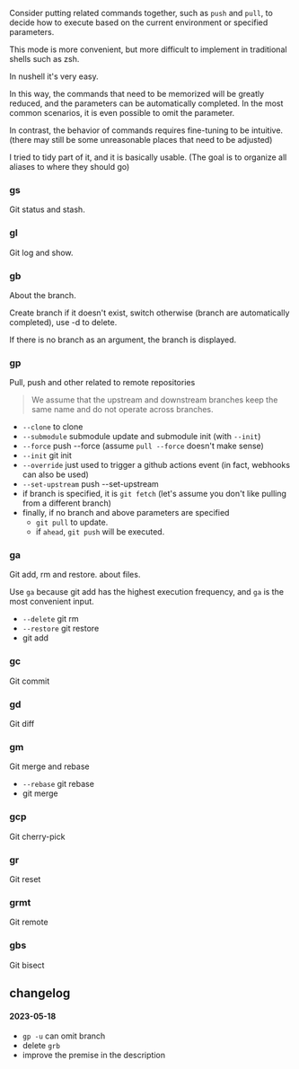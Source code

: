 Consider putting related commands together, such as `push` and `pull`,
to decide how to execute based on the current environment or specified parameters.

This mode is more convenient,
but more difficult to implement in traditional shells such as zsh.

In nushell it's very easy.

In this way, the commands that need to be memorized will be greatly reduced,
and the parameters can be automatically completed.
In the most common scenarios, it is even possible to omit the parameter.

In contrast, the behavior of commands requires fine-tuning to be intuitive.
(there may still be some unreasonable places that need to be adjusted)

I tried to tidy part of it, and it is basically usable.
(The goal is to organize all aliases to where they should go)

### gs
Git status and stash.

### gl
Git log and show.

### gb
About the branch.

Create branch if it doesn't exist,
switch otherwise (branch are automatically completed),
use -d to delete.

If there is no branch as an argument, the branch is displayed.

### gp
Pull, push and other related to remote repositories

> We assume that the upstream and downstream branches keep the same name and do not operate across branches.

- `--clone` to clone
- `--submodule` submodule update and submodule init (with `--init`)
- `--force` push --force (assume `pull --force` doesn't make sense)
- `--init` git init
- `--override` just used to trigger a github actions event (in fact, webhooks can also be used)
- `--set-upstream` push --set-upstream
- if branch is specified, it is `git fetch` (let's assume you don't like pulling from a different branch)
- finally, if no branch and above parameters are specified
    - `git pull` to update.
    - if `ahead`, `git push` will be executed.

### ga
Git add, rm and restore. about files.

Use `ga` because git add has the highest execution frequency,
and `ga` is the most convenient input.

- `--delete` git rm
- `--restore` git restore
- git add

### gc
Git commit

### gd
Git diff

### gm
Git merge and rebase

- `--rebase` git rebase
- git merge

### gcp
Git cherry-pick

### gr
Git reset

### grmt
Git remote

### gbs
Git bisect

## changelog

#### 2023-05-18
- `gp -u` can omit branch
- delete `grb`
- improve the premise in the description
